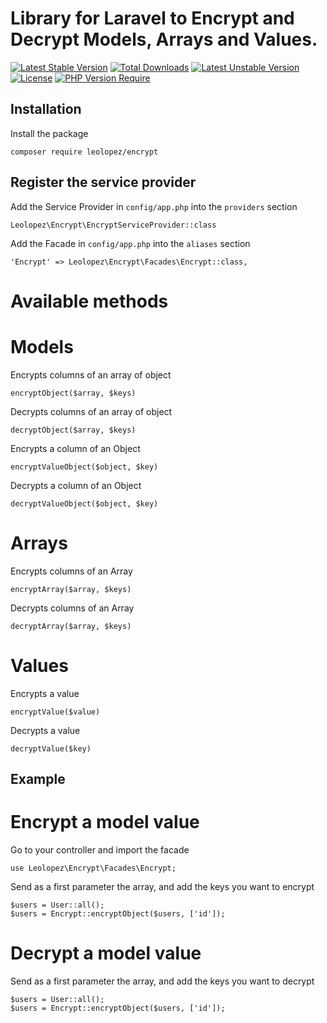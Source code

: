 # Library for Laravel to Encrypt and Decrypt Models, Arrays and Values.

[![Latest Stable Version](http://poser.pugx.org/leolopez/encrypt/v)](https://packagist.org/packages/leolopez/encrypt) [![Total Downloads](http://poser.pugx.org/leolopez/encrypt/downloads)](https://packagist.org/packages/leolopez/encrypt) [![Latest Unstable Version](http://poser.pugx.org/leolopez/encrypt/v/unstable)](https://packagist.org/packages/leolopez/encrypt) [![License](http://poser.pugx.org/leolopez/encrypt/license)](https://packagist.org/packages/leolopez/encrypt) [![PHP Version Require](http://poser.pugx.org/leolopez/encrypt/require/php)](https://packagist.org/packages/leolopez/encrypt)

## Installation

Install the package

    composer require leolopez/encrypt
    
## Register the service provider

Add the Service Provider in `config/app.php` into the `providers` section
    
    Leolopez\Encrypt\EncryptServiceProvider::class
    
Add the Facade in `config/app.php` into the `aliases` section
    
    'Encrypt' => Leolopez\Encrypt\Facades\Encrypt::class,
    
 # Available methods
 
 # Models

Encrypts columns of an array of object

    encryptObject($array, $keys)

Decrypts columns of an array of object

    decryptObject($array, $keys)

Encrypts a column of an Object

    encryptValueObject($object, $key)

Decrypts a column of an Object

    decryptValueObject($object, $key)
    
 # Arrays

Encrypts columns of an Array

    encryptArray($array, $keys)

Decrypts columns of an Array

    decryptArray($array, $keys)    
    
 # Values
 
 Encrypts a value

    encryptValue($value)

Decrypts a value

    decryptValue($key)
    
## Example

# Encrypt a model value

Go to your controller and import the facade

    use Leolopez\Encrypt\Facades\Encrypt;
    
Send as a first parameter the array, and add the keys you want to encrypt
    
    $users = User::all();
    $users = Encrypt::encryptObject($users, ['id']);
    
# Decrypt a model value
    
Send as a first parameter the array, and add the keys you want to decrypt
    
    $users = User::all();
    $users = Encrypt::encryptObject($users, ['id']);
    
    
